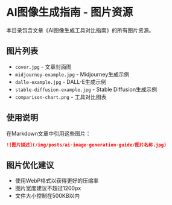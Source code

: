 # AI图像生成指南 - 图片资源

本目录包含文章《AI图像生成工具对比指南》的所有图片资源。

## 图片列表

- `cover.jpg` - 文章封面图
- `midjourney-example.jpg` - Midjourney生成示例
- `dalle-example.jpg` - DALL-E生成示例
- `stable-diffusion-example.jpg` - Stable Diffusion生成示例
- `comparison-chart.png` - 工具对比图表

## 使用说明

在Markdown文章中引用这些图片：

```markdown
![图片描述](/img/posts/ai-image-generation-guide/图片名称.jpg)
```

## 图片优化建议

- 使用WebP格式以获得更好的压缩率
- 图片宽度建议不超过1200px
- 文件大小控制在500KB以内
